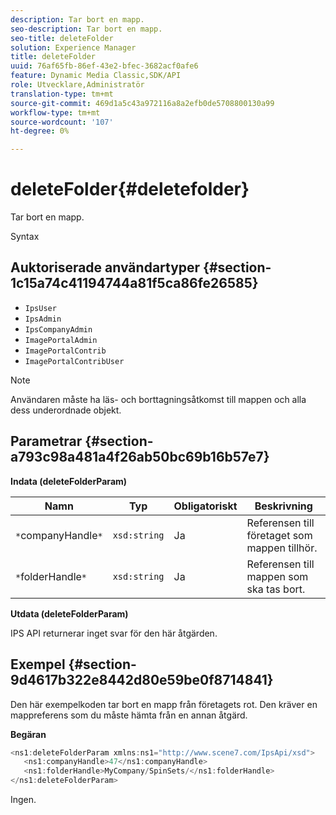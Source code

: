 ```yaml
---
description: Tar bort en mapp.
seo-description: Tar bort en mapp.
seo-title: deleteFolder
solution: Experience Manager
title: deleteFolder
uuid: 76af65fb-86ef-43e2-bfec-3682acf0afe6
feature: Dynamic Media Classic,SDK/API
role: Utvecklare,Administratör
translation-type: tm+mt
source-git-commit: 469d1a5c43a972116a8a2efb0de5708800130a99
workflow-type: tm+mt
source-wordcount: '107'
ht-degree: 0%

---
```



# deleteFolder{#deletefolder}

Tar bort en mapp.

Syntax

## Auktoriserade användartyper {#section-1c15a74c41194744a81f5ca86fe26585}

* `IpsUser`
* `IpsAdmin`
* `IpsCompanyAdmin`
* `ImagePortalAdmin`
* `ImagePortalContrib`
* `ImagePortalContribUser`

>[!NOTE]
>
>Användaren måste ha läs- och borttagningsåtkomst till mappen och alla dess underordnade objekt.

## Parametrar {#section-a793c98a481a4f26ab50bc69b16b57e7}

**Indata (deleteFolderParam)**

| Namn | Typ | Obligatoriskt | Beskrivning |
|---|---|---|---|
| `*`companyHandle`*` | `xsd:string` | Ja | Referensen till företaget som mappen tillhör. |
| `*`folderHandle`*` | `xsd:string` | Ja | Referensen till mappen som ska tas bort. |

**Utdata (deleteFolderParam)**

IPS API returnerar inget svar för den här åtgärden.

## Exempel {#section-9d4617b322e8442d80e59be0f8714841}

Den här exempelkoden tar bort en mapp från företagets rot. Den kräver en mappreferens som du måste hämta från en annan åtgärd.

**Begäran**

```java
<ns1:deleteFolderParam xmlns:ns1="http://www.scene7.com/IpsApi/xsd">
   <ns1:companyHandle>47</ns1:companyHandle>
   <ns1:folderHandle>MyCompany/SpinSets/</ns1:folderHandle>
</ns1:deleteFolderParam>
```

Ingen.
